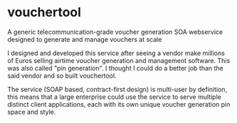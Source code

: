 # vouchertool
A generic telecommunication-grade voucher generation SOA webservice designed to generate and manage vouchers at scale

I designed and developed this service after seeing a vendor make millions of Euros selling airtime voucher generation and management 
software. This was also called "pin generation". I thought I could do a better job than the said vendor and so built vouchertool.

The service (SOAP based, contract-first design) is multi-user by definition, this means that a large enterprise could use the service 
to serve multiple distinct client applications, each with its own unique voucher generation pin space and style. 
